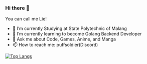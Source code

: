 ### Hi there 👋
You can call me Lie!

- 🔭 I’m currently Studying at State Polytechnic of Malang
- 🌱 I’m currently learning to become Golang Backend Developer
- 💬 Ask me about Code, Games, Anime, and Manga
- 📫 How to reach me: puffsoldier(Discord)

[![Top Langs](https://github-readme-stats-inky-five-57.vercel.app//api/top-langs/?username=lieeh)](https://github.com/lieeh/github-readme-stats)
